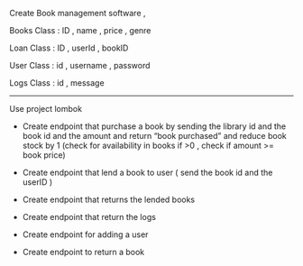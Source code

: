 
Create Book management  software   ,


Books Class :
ID , name , price , genre

Loan Class :
ID , userId  , bookID

User Class :
id , username , password

Logs Class :
id , message


----------

Use project lombok 

- Create endpoint that purchase a book by sending the library id and the book id and the amount and return “book purchased” and reduce book stock by 1 (check for availability in books if >0 , check if amount >= book price)

- Create endpoint that lend a book to user ( send the book id and the userID ) 
- Create endpoint that returns the lended books 
- Create endpoint that return the logs
- Create endpoint for adding a user 
- Create endpoint to return a book
